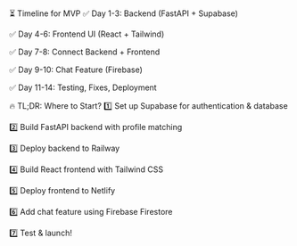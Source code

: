 ⏳ Timeline for MVP
✅ Day 1-3: Backend (FastAPI + Supabase)

✅ Day 4-6: Frontend UI (React + Tailwind)

✅ Day 7-8: Connect Backend + Frontend

✅ Day 9-10: Chat Feature (Firebase)

✅ Day 11-14: Testing, Fixes, Deployment




🔥 TL;DR: Where to Start?
1️⃣ Set up Supabase for authentication & database

2️⃣ Build FastAPI backend with profile matching

3️⃣ Deploy backend to Railway

4️⃣ Build React frontend with Tailwind CSS

5️⃣ Deploy frontend to Netlify

6️⃣ Add chat feature using Firebase Firestore

7️⃣ Test & launch!


